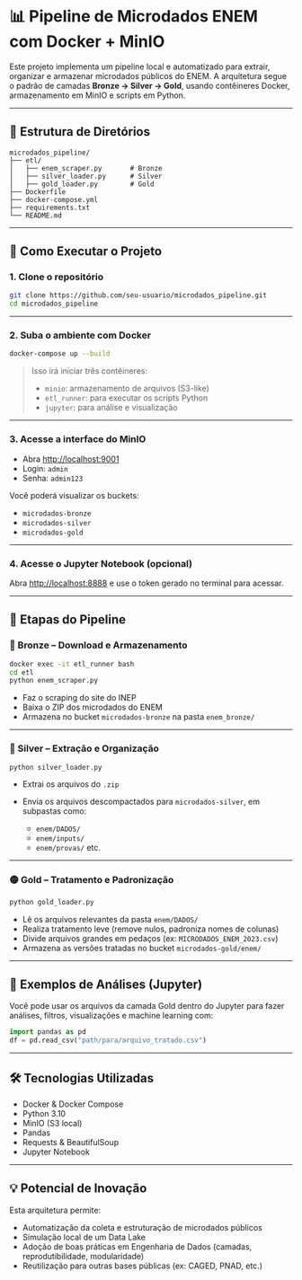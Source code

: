 # 📊 Pipeline de Microdados ENEM com Docker + MinIO

Este projeto implementa um pipeline local e automatizado para extrair, organizar e armazenar microdados públicos do ENEM. A arquitetura segue o padrão de camadas **Bronze → Silver → Gold**, usando contêineres Docker, armazenamento em MinIO e scripts em Python.

---

## 📁 Estrutura de Diretórios

```
microdados_pipeline/
├── etl/
│   ├── enem_scraper.py       # Bronze
│   ├── silver_loader.py      # Silver
│   ├── gold_loader.py        # Gold
├── Dockerfile
├── docker-compose.yml
├── requirements.txt
└── README.md
```

---

## 🚀 Como Executar o Projeto

### 1. Clone o repositório

```bash
git clone https://github.com/seu-usuario/microdados_pipeline.git
cd microdados_pipeline
```

---

### 2. Suba o ambiente com Docker

```bash
docker-compose up --build
```

> Isso irá iniciar três contêineres:
>
> * `minio`: armazenamento de arquivos (S3-like)
> * `etl_runner`: para executar os scripts Python
> * `jupyter`: para análise e visualização

---

### 3. Acesse a interface do MinIO

* Abra [http://localhost:9001](http://localhost:9001)
* Login: `admin`
* Senha: `admin123`

Você poderá visualizar os buckets:

* `microdados-bronze`
* `microdados-silver`
* `microdados-gold`

---

### 4. Acesse o Jupyter Notebook (opcional)

Abra [http://localhost:8888](http://localhost:8888) e use o token gerado no terminal para acessar.

---

## 🔁 Etapas do Pipeline

### 🔹 Bronze – Download e Armazenamento

```bash
docker exec -it etl_runner bash
cd etl
python enem_scraper.py
```

* Faz o scraping do site do INEP
* Baixa o ZIP dos microdados do ENEM
* Armazena no bucket `microdados-bronze` na pasta `enem_bronze/`

---

### 🔸 Silver – Extração e Organização

```bash
python silver_loader.py
```

* Extrai os arquivos do `.zip`
* Envia os arquivos descompactados para `microdados-silver`, em subpastas como:

  * `enem/DADOS/`
  * `enem/inputs/`
  * `enem/provas/` etc.

---

### 🟡 Gold – Tratamento e Padronização

```bash
python gold_loader.py
```

* Lê os arquivos relevantes da pasta `enem/DADOS/`
* Realiza tratamento leve (remove nulos, padroniza nomes de colunas)
* Divide arquivos grandes em pedaços (ex: `MICRODADOS_ENEM_2023.csv`)
* Armazena as versões tratadas no bucket `microdados-gold/enem/`

---

## 🧪 Exemplos de Análises (Jupyter)

Você pode usar os arquivos da camada Gold dentro do Jupyter para fazer análises, filtros, visualizações e machine learning com:

```python
import pandas as pd
df = pd.read_csv("path/para/arquivo_tratado.csv")
```

---

## 🛠️ Tecnologias Utilizadas

* Docker & Docker Compose
* Python 3.10
* MinIO (S3 local)
* Pandas
* Requests & BeautifulSoup
* Jupyter Notebook

---

## 💡 Potencial de Inovação

Esta arquitetura permite:

* Automatização da coleta e estruturação de microdados públicos
* Simulação local de um Data Lake
* Adoção de boas práticas em Engenharia de Dados (camadas, reprodutibilidade, modularidade)
* Reutilização para outras bases públicas (ex: CAGED, PNAD, etc.)
